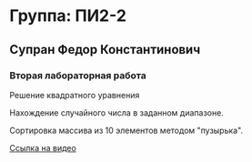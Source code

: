 # Группа: ПИ2-2
## Супран Федор Константинович
### Вторая лабораторная работа

Решение квадратного уравнения

Нахождение случайного числа в заданном диапазоне.

Сортировка массива из 10 элементов методом "пузырька".

[Ссылка на видео](https://disk.yandex.ru/i/PyWpVbKZREOaBg)
